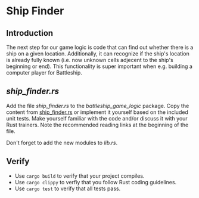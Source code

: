 # Ship Finder

## Introduction

The next step for our game logic is code that can find out whether there is a ship on a given location. Additionally, it can recognize if the ship's location is already fully known (i.e. now unknown cells adjecent to the ship's beginning or end). This functionality is super important when e.g. building a computer player for Battleship.

## *ship_finder.rs*

Add the file *ship_finder.rs* to the *battleship_game_logic* package. Copy the content from [ship_finder.rs](../999-final/battleship_game_logic/src/ship_finder.rs) or implement it yourself based on the included unit tests. Make yourself familiar with the code and/or discuss it with your Rust trainers. Note the recommended reading links at the beginning of the file.

Don't forget to add the new modules to *lib.rs*.

## Verify

* Use `cargo build` to verify that your project compiles.
* Use `cargo clippy` to verfiy that you follow Rust coding guidelines.
* Use `cargo test` to verify that all tests pass.
